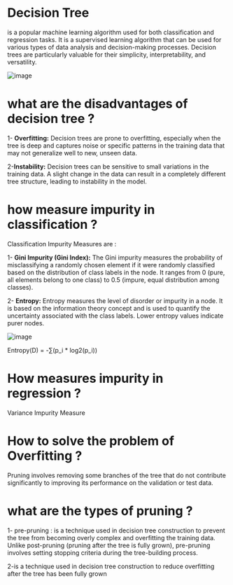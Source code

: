 # Decision Tree
is a popular machine learning algorithm used for both classification and regression tasks. It is a supervised learning algorithm that can be used for various types of data analysis and decision-making processes. Decision trees are particularly valuable for their simplicity, interpretability, and versatility.

![image](https://cdn-cashy-static-assets.lucidchart.com/lucidspark/marketing/blog/2020Q4/decision-tree/Decision-tree.png)


# what are the disadvantages of decision tree ?
1- **Overfitting:** Decision trees are prone to overfitting, especially when the tree is deep and captures noise or specific patterns in the training data that may not generalize well to new, unseen data.


2-**Instability:** Decision trees can be sensitive to small variations in the training data. A slight change in the data can result in a completely different tree structure, leading to instability in the model.


# how measure impurity in classification ?
Classification Impurity Measures are :

1- **Gini Impurity (Gini Index):** The Gini impurity measures the probability of misclassifying a randomly chosen element if it were randomly classified based on the distribution of class labels in the node. It ranges from 0 (pure, all elements belong to one class) to 0.5 (impure, equal distribution among classes).

2- **Entropy:** Entropy measures the level of disorder or impurity in a node. It is based on the information theory concept and is used to quantify the uncertainty associated with the class labels. Lower entropy values indicate purer nodes.

![image](https://aiplanet.com/blog/wp-content/uploads/2021/04/Entropy_3.png)


Entropy(D) = -∑(p_i * log2(p_i))


# How measures impurity in regression ?

Variance Impurity Measure

# How to solve the problem of Overfitting ?
Pruning involves removing some branches of the tree that do not contribute significantly to improving its performance on the validation or test data.

# what are the types of pruning ?
1- pre-pruning : is a technique used in decision tree construction to prevent the tree from becoming overly complex and overfitting the training data. Unlike post-pruning (pruning after the tree is fully grown), pre-pruning involves setting stopping criteria during the tree-building process.

2-is a technique used in decision tree construction to reduce overfitting after the tree has been fully grown







